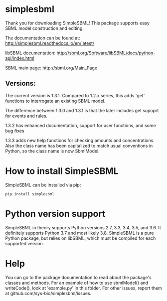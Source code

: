 # simplesbml

Thank you for downloading SimpleSBML!  This package supports easy SBML model construction and editing.

The documentation can be found at: http://simplesbml.readthedocs.io/en/latest/

libSBML documentation: http://sbml.org/Software/libSBML/docs/python-api/index.html

SBML main page: http://sbml.org/Main_Page

## Versions: 

The current version is 1.3.1. Compared to 1.2.x series, this adds 'get' functions to interrogate an existing SBML model.

The difference between 1.3.0 and 1.3.1 is that the later includes get supoprt for events and rules.

1.3.2 has enhanced documentation, support for user functions, and some bug fixes

1.3.3 adds new help functions for checking amounts and concentrations. Also the class name has been capitalized to match usual conventions in Python, so the class name is now SbmlModel.

# How to install SimpleSBML

SimpleSBML can be installed via pip:

```
pip install simplesbml
```
# Python version support

SimpleSBML in theory supports Python versions 2.7, 3.3, 3.4, 3.5, and 3.6. It definitely supports Python 3.7 and most likely 3.8. SimpleSBML is a pure Python package, but relies on libSBML, which must be compiled for each supported version.

# Help

You can go to the package documentation to read about the package's classes and methods.  For an example of how to use sbmlModel() and writeCode(), look at 'example.py' in this folder.  For other issues, report them at github.com/sys-bio/simplesbml/issues.
